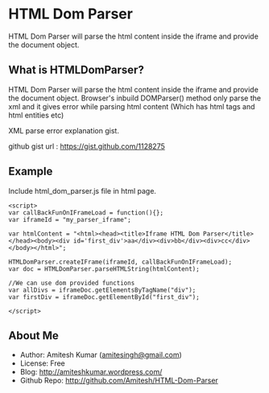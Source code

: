 HTML Dom Parser 
=========================
HTML Dom Parser will parse the html content inside the iframe and provide the document object.

What is HTMLDomParser?
----------------------
HTML Dom Parser will parse the html content inside the iframe and provide the document object.
Browser's inbuild DOMParser() method only parse the xml and it gives error 
while parsing html content (Which has html tags and html entities etc) 

XML parse error explanation gist.

github gist url : https://gist.github.com/1128275

Example
---------------------
Include html_dom_parser.js file in html page.

    <script>
    var callBackFunOnIFrameLoad = function(){};
    var iframeId = "my_parser_iframe";

    var htmlContent = "<html><head><title>Iframe HTML Dom Parser</title></head><body><div id='first_div'>aa</div><div>bb</div><div>cc</div></body></html>";
				
    HTMLDomParser.createIFrame(iframeId, callBackFunOnIFrameLoad);
    var doc = HTMLDomParser.parseHTMLString(htmlContent);
    
    //We can use dom provided functions
    var allDivs = iframeDoc.getElementsByTagName("div");
    var firstDiv = iframeDoc.getElementById("first_div");
    
    </script>


About Me
--------
* Author:            Amitesh Kumar (amitesingh@gmail.com)
* License:           Free
* Blog:              http://amiteshkumar.wordpress.com/
* Github Repo:       http://github.com/Amitesh/HTML-Dom-Parser
